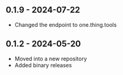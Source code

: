 ## 0.1.9 - 2024-07-22

- Changed the endpoint to one.thing.tools

## 0.1.2 - 2024-05-20

- Moved into a new repository
- Added binary releases
